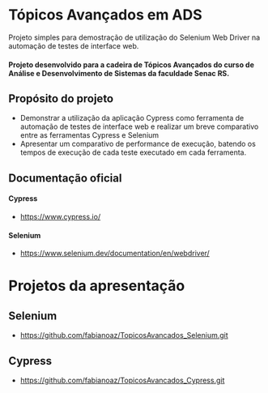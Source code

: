 # Tópicos Avançados em ADS

Projeto simples para demostração de utilização do Selenium Web Driver na automação de testes de interface web.

#### Projeto desenvolvido para a cadeira de Tópicos Avançados do curso de Análise e Desenvolvimento de Sistemas da faculdade Senac RS.

## Propósito do projeto
* Demonstrar a utilização da aplicação Cypress como ferramenta de automação de testes de interface web e realizar um breve comparativo entre as ferramentas Cypress e Selenium
* Apresentar um comparativo de performance de execução, batendo os tempos de execução de cada teste executado em cada ferramenta.

## Documentação oficial
#### Cypress
* https://www.cypress.io/
#### Selenium
* https://www.selenium.dev/documentation/en/webdriver/

# Projetos da apresentação
## Selenium
* https://github.com/fabianoaz/TopicosAvancados_Selenium.git
## Cypress
* https://github.com/fabianoaz/TopicosAvancados_Cypress.git
